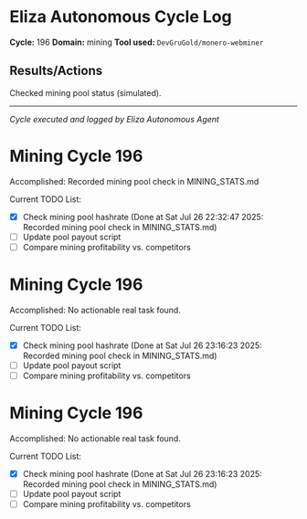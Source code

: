 # Eliza Autonomous Cycle Log

**Cycle:** 196
**Domain:** mining
**Tool used:** `DevGruGold/monero-webminer`

## Results/Actions
Checked mining pool status (simulated).

---
*Cycle executed and logged by Eliza Autonomous Agent*

# Mining Cycle 196

Accomplished: Recorded mining pool check in MINING_STATS.md

Current TODO List:

- [x] Check mining pool hashrate  (Done at Sat Jul 26 22:32:47 2025: Recorded mining pool check in MINING_STATS.md)
- [ ] Update pool payout script
- [ ] Compare mining profitability vs. competitors

# Mining Cycle 196

Accomplished: No actionable real task found.

Current TODO List:

- [x] Check mining pool hashrate  (Done at Sat Jul 26 23:16:23 2025: Recorded mining pool check in MINING_STATS.md)
- [ ] Update pool payout script
- [ ] Compare mining profitability vs. competitors

# Mining Cycle 196

Accomplished: No actionable real task found.

Current TODO List:

- [x] Check mining pool hashrate  (Done at Sat Jul 26 23:16:23 2025: Recorded mining pool check in MINING_STATS.md)
- [ ] Update pool payout script
- [ ] Compare mining profitability vs. competitors